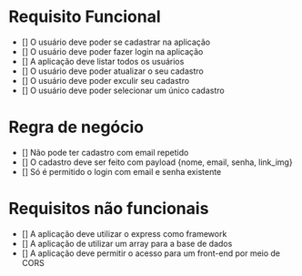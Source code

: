 # Requisito Funcional

- [] O usuário deve poder se cadastrar na aplicação
- [] O usuário deve poder fazer login na aplicação
- [] A aplicação deve listar todos os usuários
- [] O usuário deve poder atualizar o seu cadastro
- [] O usuário deve poder exculir seu cadastro
- [] O usuário deve poder selecionar um único cadastro

# Regra de negócio

- [] Não pode ter cadastro com email repetido
- [] O cadastro deve ser feito com payload {nome, email, senha, link_img}
- [] Só é permitido o login com email e senha existente

# Requisitos não funcionais

- [] A aplicação deve utilizar o express como framework
- [] A aplicação de utilizar um array para a base de dados
- [] A aplicação deve permitir o acesso para um front-end por meio de CORS